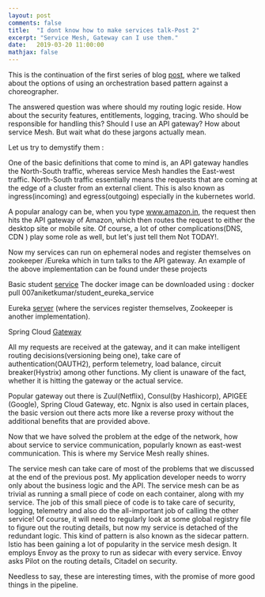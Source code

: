 ```yaml
---
layout: post
comments: false
title:  "I dont know how to make services talk-Post 2"
excerpt: "Service Mesh, Gateway can I use them."
date:   2019-03-20 11:00:00
mathjax: false
---
```


This is the continuation of the first series of blog <a href =" https://007aniketkumar.github.io/2019/02/21/I-dont-Know-How-To-Make-My-Services-Talk/">post</a>, where we talked about the options of using an orchestration based pattern against a choreographer. 


The answered question was where should my routing logic reside. How about the security features, entitlements, logging, tracing. Who should be responsible for handling this? Should I use an API gateway? How about service Mesh. But wait what do these jargons actually mean.

Let us try to demystify them :

One of the basic definitions that come to mind is, an API gateway handles the North-South traffic, whereas service Mesh handles the East-west traffic. North-South traffic essentially means the requests that are coming at the edge of a cluster from an external client. This is also known as ingress(incoming) and egress(outgoing) especially in the kubernetes world.

A popular analogy can be, when you type www.amazon.in, the request then hits the API gateway of Amazon, which then routes the request to either the desktop site or mobile site.
Of course, a lot of other complications(DNS, CDN ) play some role as well, but let's just tell them Not TODAY!.

Now my services can run on ephemeral nodes and register themselves on zookeeper /Eureka which in turn talks to the API gateway. 
An example of the above implementation can be found under these projects

Basic student <a href = "https://github.com/007aniketkumar/EurekaStudentService">service</a>
The docker image can be downloaded using : docker pull 007aniketkumar/student_eureka_service

Eureka <a href = "https://github.com/007aniketkumar/EurekaStudentServer">server</a> (where the services register themselves, Zookeeper is another implementation).

Spring Cloud <a href=" https://github.com/007aniketkumar/SpringCloudGatewayEurekaIntegration">Gateway</a>

All my requests are received at the gateway, and it can make intelligent routing decisions(versioning being one), take care of authentication(OAUTH2), perform telemetry, load balance, circuit breaker(Hystrix) among other functions. My client is unaware of the fact, whether it is hitting the gateway or the actual service. 

Popular gateway out there is Zuul(Netflix), Consul(by Hashicorp), APIGEE (Google), Spring Cloud Gateway, etc.
Ngnix is also used in certain places, the basic version out there acts more like a reverse proxy without the additional benefits that are provided above.

Now that we have solved the problem at the edge of the network, how about service to service communication, popularly known as east-west communication. This is where my Service Mesh really shines.

The service mesh can take care of most of the problems that we discussed at the end of the previous post. My application developer needs to worry only about the business logic and the API. 
The service mesh can be as trivial as running a small piece of code on each container, along with my service. The job of this small piece of code is to take care of security, logging, telemetry and also do the all-important job of calling the other service! Of course, it will need to regularly look at some global registry file to figure out the routing details, but now my service is detached of the redundant logic. This kind of pattern is also known as the sidecar pattern. 
Istio has been gaining a lot of popularity in the service mesh design. It employs Envoy as the proxy to run as sidecar with every service. Envoy asks Pilot on the routing details, Citadel on security.

Needless to say, these are interesting times, with the promise of more good things in the pipeline.










